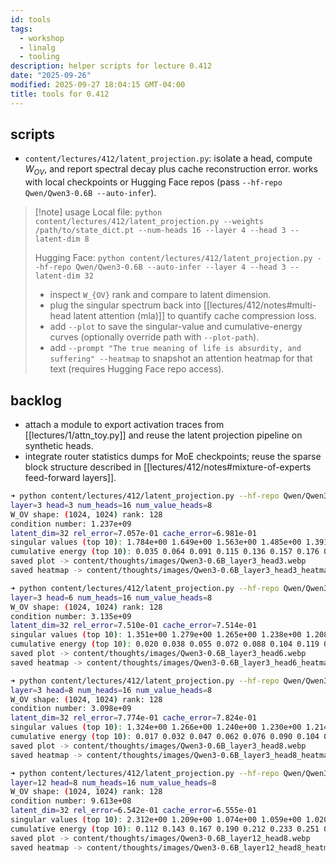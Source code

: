 ```yaml
---
id: tools
tags:
  - workshop
  - linalg
  - tooling
description: helper scripts for lecture 0.412
date: "2025-09-26"
modified: 2025-09-27 18:04:15 GMT-04:00
title: tools for 0.412
---
```


## scripts

- `content/lectures/412/latent_projection.py`: isolate a head, compute $W_{OV}$, and report spectral decay plus cache reconstruction error. works with local checkpoints or Hugging Face repos (pass `--hf-repo Qwen/Qwen3-0.6B --auto-infer`).

> [!note] usage
> Local file: `python content/lectures/412/latent_projection.py --weights /path/to/state_dict.pt --num-heads 16 --layer 4 --head 3 --latent-dim 8`
>
> Hugging Face: `python content/lectures/412/latent_projection.py --hf-repo Qwen/Qwen3-0.6B --auto-infer --layer 4 --head 3 --latent-dim 32`
>
> - inspect `W_{OV}` rank and compare to latent dimension.
> - plug the singular spectrum back into [[lectures/412/notes#multi-head latent attention (mla)]] to quantify cache compression loss.
> - add `--plot` to save the singular-value and cumulative-energy curves (optionally override path with `--plot-path`).
> - add `--prompt "The true meaning of life is absurdity, and suffering" --heatmap` to snapshot an attention heatmap for that text (requires Hugging Face repo access).

## backlog

- attach a module to export activation traces from [[lectures/1/attn_toy.py]] and reuse the latent projection pipeline on synthetic heads.
- integrate router statistics dumps for MoE checkpoints; reuse the sparse block structure described in [[lectures/412/notes#mixture-of-experts feed-forward layers]].

```bash
➜ python content/lectures/412/latent_projection.py --hf-repo Qwen/Qwen3-0.6B --auto-infer --layer 3 --head 3 --latent-dim 32 --prompt "The true meaning of life is absurdity and suffering" --heatmap --plot
layer=3 head=3 num_heads=16 num_value_heads=8
W_OV shape: (1024, 1024) rank: 128
condition number: 1.237e+09
latent_dim=32 rel_error=7.057e-01 cache_error=6.981e-01
singular values (top 10): 1.784e+00 1.649e+00 1.563e+00 1.485e+00 1.391e+00 1.365e+00 1.339e+00 1.294e+00 1.257e+00 1.226e+00
cumulative energy (top 10): 0.035 0.064 0.091 0.115 0.136 0.157 0.176 0.194 0.212 0.228
saved plot -> content/thoughts/images/Qwen3-0.6B_layer3_head3.webp
saved heatmap -> content/thoughts/images/Qwen3-0.6B_layer3_head3_heatmap.webp

➜ python content/lectures/412/latent_projection.py --hf-repo Qwen/Qwen3-0.6B --auto-infer --layer 3 --head 6 --latent-dim 32 --prompt "The true meaning of life is absurdity and suffering" --heatmap --plot
layer=3 head=6 num_heads=16 num_value_heads=8
W_OV shape: (1024, 1024) rank: 128
condition number: 3.135e+09
latent_dim=32 rel_error=7.510e-01 cache_error=7.514e-01
singular values (top 10): 1.351e+00 1.279e+00 1.265e+00 1.238e+00 1.208e+00 1.198e+00 1.187e+00 1.178e+00 1.174e+00 1.159e+00
cumulative energy (top 10): 0.020 0.038 0.055 0.072 0.088 0.104 0.119 0.135 0.150 0.164
saved plot -> content/thoughts/images/Qwen3-0.6B_layer3_head6.webp
saved heatmap -> content/thoughts/images/Qwen3-0.6B_layer3_head6_heatmap.webp

➜ python content/lectures/412/latent_projection.py --hf-repo Qwen/Qwen3-0.6B --auto-infer --layer 3 --head 8 --latent-dim 32 --prompt "The true meaning of life is absurdity and suffering" --heatmap --plot
layer=3 head=8 num_heads=16 num_value_heads=8
W_OV shape: (1024, 1024) rank: 128
condition number: 3.098e+09
latent_dim=32 rel_error=7.774e-01 cache_error=7.824e-01
singular values (top 10): 1.324e+00 1.266e+00 1.240e+00 1.230e+00 1.214e+00 1.207e+00 1.199e+00 1.187e+00 1.178e+00 1.168e+00
cumulative energy (top 10): 0.017 0.032 0.047 0.062 0.076 0.090 0.104 0.117 0.130 0.144
saved plot -> content/thoughts/images/Qwen3-0.6B_layer3_head8.webp
saved heatmap -> content/thoughts/images/Qwen3-0.6B_layer3_head8_heatmap.webp

➜ python content/lectures/412/latent_projection.py --hf-repo Qwen/Qwen3-0.6B --auto-infer --layer 12 --head 8 --latent-dim 32 --prompt "The true meaning of life is absurdity and suffering" --heatmap --plot
layer=12 head=8 num_heads=16 num_value_heads=8
W_OV shape: (1024, 1024) rank: 128
condition number: 9.613e+08
latent_dim=32 rel_error=6.542e-01 cache_error=6.555e-01
singular values (top 10): 2.312e+00 1.209e+00 1.074e+00 1.059e+00 1.020e+00 9.894e-01 9.434e-01 9.314e-01 9.273e-01 9.100e-01
cumulative energy (top 10): 0.112 0.143 0.167 0.190 0.212 0.233 0.251 0.269 0.287 0.305
saved plot -> content/thoughts/images/Qwen3-0.6B_layer12_head8.webp
saved heatmap -> content/thoughts/images/Qwen3-0.6B_layer12_head8_heatmap.webp
```
